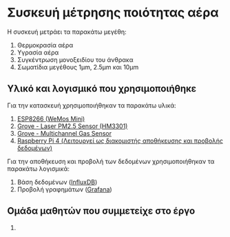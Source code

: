 # Συσκευή μέτρησης ποιότητας αέρα

Η συσκευή μετράει τα παρακάτω μεγέθη:
1. Θερμοκρασία αέρα
2. Υγρασία αέρα
3. Συγκέντρωση μονοξειδίου του άνθρακα
4. Σωματίδια μεγέθους 1μm, 2.5μm και 10μm

## Υλικό και λογισμικό που χρησιμοποιήθηκε
Για την κατασκευή χρησιμοποιήθηκαν τα παρακάτω υλικά:
1. <a href="https://www.wemos.cc/en/latest/d1/d1_mini.html" target="_blank">ESP8266 (WeMos Mini)</a>
2. <a href="https://wiki.seeedstudio.com/Grove-Laser_PM2.5_Sensor-HM3301/" target="_blank">Grove - Laser PM2.5 Sensor (HM3301)</a>
3. <a href="https://wiki.seeedstudio.com/Grove-Multichannel_Gas_Sensor/" target="_blank">Grove - Multichannel Gas Sensor</a>
4. <a href="https://www.raspberrypi.com/products/raspberry-pi-4-model-b/" target="_blank">Raspberry Pi 4 (Λειτουργεί ως διακομιστής αποθήκευσης και προβολής δεδομένων)</a>

Για την αποθήκευση και προβολή των δεδομένων χρησιμοποιήθηκαν τα παρακάτω λογισμικά:
1. Βάση δεδομένων (<a href="https://www.influxdata.com/" target="_blank">InfluxDB</a>)
2. Προβολή γραφημάτων (<a href="https://grafana.com/" target="_blank">Grafana</a>)

## Ομάδα μαθητών που συμμετείχε στο έργο
1.
